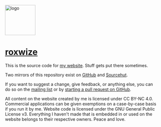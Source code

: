 <img src="https://roxwize.xyz/static/img/logo.png" alt="logo" width="100" />

# [roxwize](https://roxwize.xyz/)

This is the source code for [my website](https://roxwize.xyz/). Stuff gets put there sometimes.

Two mirrors of this repository exist on [GitHub](https://github.com/roxwize/roxwize.xyz) and [Sourcehut](https://git.sr.ht/~roxwize/roxwize.xyz).

If you want to suggest a change, give feedback, or anything else, you can do so on the [mailing list](https://lists.sr.ht/~roxwize/roxwize.xyz-discuss) or by [starting a pull request on GitHub](https://github.com/roxwize/roxwize.xyz/pulls).

All content on the website created by me is licensed under CC BY-NC 4.0. Commercial applications can be given exemptions on a case-by-case basis if you run it by me. Website code is licensed under the GNU General Public License v3. Everything I haven't made that is embedded in or used on the website belongs to their respective owners. Peace and love.
